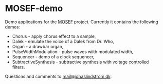 # MOSEF-demo
Demo applications for the [MOSEF](https://github.com/jonas-lj/MOSEF) project. Currently it contains the following demos:
* Chorus - apply chorus effect to a sample,
* Dalek - emulate the voice of a Dalek from Dr. Who,
* Organ - a drawbar organ,
* PulseWidthModulation - pulse waves wiith modulated width,
* Sequencer - demo of a clock sequencer,
* SubtractiveSynthesis - subtractive synthesis with voltage controlled filters.

Questions and comments to mail@jonaslindstrom.dk.
